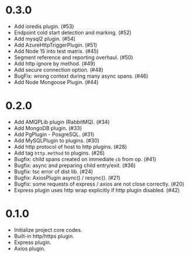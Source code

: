 # 0.3.0

- Add ioredis plugin. (#53)
- Endpoint cold start detection and marking. (#52)
- Add mysql2 plugin. (#54)
- Add AzureHttpTriggerPlugin. (#51)
- Add Node 15 into test matrix. (#45)
- Segment reference and reporting overhaul. (#50)
- Add http ignore by method. (#49)
- Add secure connection option. (#48)
- BugFix: wrong context during many async spans. (#46)
- Add Node Mongoose Plugin. (#44)

# 0.2.0

- Add AMQPLib plugin (RabbitMQ). (#34)
- Add MongoDB plugin. (#33)
- Add PgPlugin - PosgreSQL. (#31)
- Add MySQLPlugin to plugins. (#30)
- Add http protocol of host to http plugins. (#28)
- Add tag `http.method` to plugins. (#26)
- Bugfix: child spans created on immediate `cb` from op. (#41)
- Bugfix: async and preparing child entry/exit. (#36)
- Bugfix: tsc error of dist lib. (#24)
- Bugfix: AxiosPlugin async() / resync(). (#21)
- Bugfix: some requests of express / axios are not close correctly. (#20)
- Express plugin uses http wrap explicitly if http plugin disabled. (#42)

# 0.1.0

- Initialize project core codes.
- Built-in http/https plugin.
- Express plugin.
- Axios plugin.
